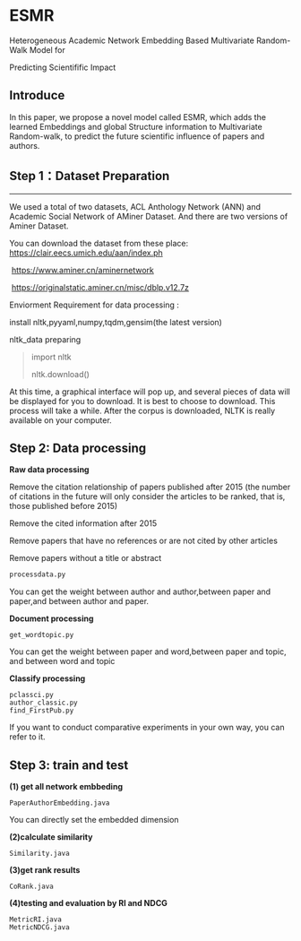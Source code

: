 # ESMR
Heterogeneous Academic Network Embedding Based Multivariate Random-Walk Model for

Predicting Scientifific Impact

## Introduce

In this paper, we propose a novel model called ESMR, which adds the learned Embeddings and global Structure information to Multivariate Random-walk, to predict the future scientific influence of papers and authors.

## Step 1：Dataset Preparation
---
We used a total of two datasets, ACL Anthology Network (ANN) and Academic Social Network of AMiner Dataset.  And there are two versions of Aminer Dataset.

You can download the dataset from these place: https://clair.eecs.umich.edu/aan/index.ph

​                                                                              https://www.aminer.cn/aminernetwork

​                                                                              https://originalstatic.aminer.cn/misc/dblp.v12.7z

Enviorment Requirement for data processing :

install nltk,pyyaml,numpy,tqdm,gensim(the latest version)

nltk_data preparing

> import nltk
>
> nltk.download()

At this time, a graphical interface will pop up, and several pieces of data will be displayed for you to download. It is best to choose to download. This process will take a while. After the corpus is downloaded, NLTK is really available on your computer.

## Step 2: Data processing

**Raw data processing**

Remove the citation relationship of papers published after 2015 (the number of citations in the future will only consider the articles to be ranked, that is, those published before 2015)

Remove the cited information after 2015

Remove papers that have no references or are not cited by other articles

Remove papers without a title or abstract

 ```python
 processdata.py
 ```
You can get the weight between author and author,between paper and paper,and between author and paper.

**Document processing**

```
get_wordtopic.py
```

You can get the weight between paper and word,between paper and topic, and between word and topic

**Classify processing**

```
pclassci.py
author_classic.py
find_FirstPub.py
```

If you want to conduct comparative experiments in your own way, you can refer to it.

## Step 3: train and test

**(1) get all network embbeding**

```
PaperAuthorEmbedding.java
```

You can directly set the embedded dimension

**(2)calculate similarity**

```
Similarity.java
```

**(3)get rank results**

```
CoRank.java
```

**(4)testing and evaluation by RI and NDCG**

```
MetricRI.java
MetricNDCG.java
```

